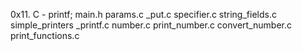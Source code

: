 0x11. C - printf;
main.h
params.c
_put.c
specifier.c
string_fields.c
simple_printers
_printf.c
number.c
print_number.c
convert_number.c
print_functions.c





